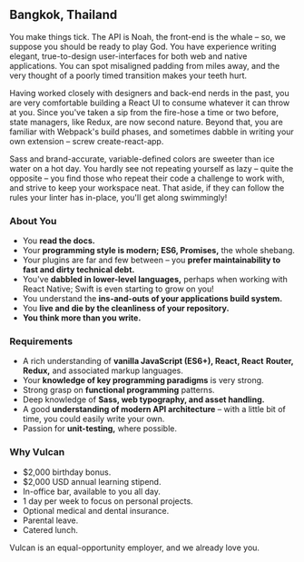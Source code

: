 ## Bangkok, Thailand

You make things tick. The API is Noah, the front-end is the whale – so, we
suppose you should be ready to play God. You have experience writing
elegant, true-to-design user-interfaces for both web and native
applications. You can spot misaligned padding from miles away, and the very
thought of a poorly timed transition makes your teeth hurt.

Having worked closely with designers and back-end nerds in the past, you
are very comfortable building a React UI to consume whatever it can throw
at you. Since you've taken a sip from the fire-hose a time or two before,
state managers, like Redux, are now second nature. Beyond that, you are
familiar with Webpack's build phases, and sometimes dabble in writing your
own extension – screw create-react-app.

Sass and brand-accurate, variable-defined colors are sweeter than ice
water on a hot day. You hardly see not repeating yourself as lazy – quite
the opposite – you find those who repeat their code a challenge to work
with, and strive to keep your workspace neat. That aside, if they can
follow the rules your linter has in-place, you'll get along swimmingly!


### About You

* You **read the docs.**
* Your **programming style is modern; ES6, Promises,** the whole shebang.
* Your plugins are far and few between – you **prefer maintainability to**
  **fast and dirty technical debt.**
* You've **dabbled in lower-level languages,** perhaps when working with
  React Native; Swift is even starting to grow on you!
* You understand the **ins-and-outs of your applications build system.**
* You **live and die by the cleanliness of your repository.**
* **You think more than you write.**


### Requirements

* A rich understanding of **vanilla JavaScript (ES6+), React, React**
  **Router, Redux,** and associated markup languages.
* Your **knowledge of key programming paradigms** is very strong.
* Strong grasp on **functional programming** patterns.
* Deep knowledge of **Sass, web typography, and asset handling.**
* A good **understanding of modern API architecture** – with a little bit
  of time, you could easily write your own.
* Passion for **unit-testing,** where possible.


### Why Vulcan

* $2,000 birthday bonus.
* $2,000 USD annual learning stipend.
* In-office bar, available to you all day.
* 1 day per week to focus on personal projects.
* Optional medical and dental insurance.
* Parental leave.
* Catered lunch.

Vulcan is an equal-opportunity employer, and we already love you.
